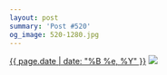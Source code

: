 ```yaml
---
layout: post
summary: 'Post #520'
og_image: 520-1280.jpg
---
```


<p>
  <time><a href="/520">{{ page.date | date: "%B %e, %Y" }}</a></time>
  <a href="/520"><img src="{{ site.assets_url }}/520-640.jpg" srcset="{{ site.assets_url }}/520-320.jpg 320w, {{ site.assets_url }}/520-640.jpg 640w, {{ site.assets_url }}/520-960.jpg 960w, {{ site.assets_url }}/520-1280.jpg 1280w" sizes="(min-width: 700px) 50vw, calc(100vw - 2rem)" /></a>
</p>
